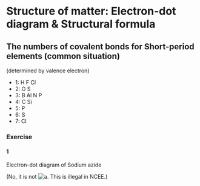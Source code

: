 # Structure of matter: Electron-dot diagram & Structural formula

## The numbers of covalent bonds for Short-period elements (common situation)
(determined by valence electron)

+ 1: H F Cl
+ 2: O S
+ 3: B Al N P
+ 4: C Si
+ 5: P
+ 6: S
+ 7: Cl

### Exercise

#### 1

Electron-dot diagram of Sodium azide

(No, it is not ![a](https://web.archive.org/web/20201225061910if_/https://upload.wikimedia.org/wikipedia/commons/thumb/d/d8/Sodium_azide.svg/160px-Sodium_azide.svg.png). This is illegal in NCEE.)
